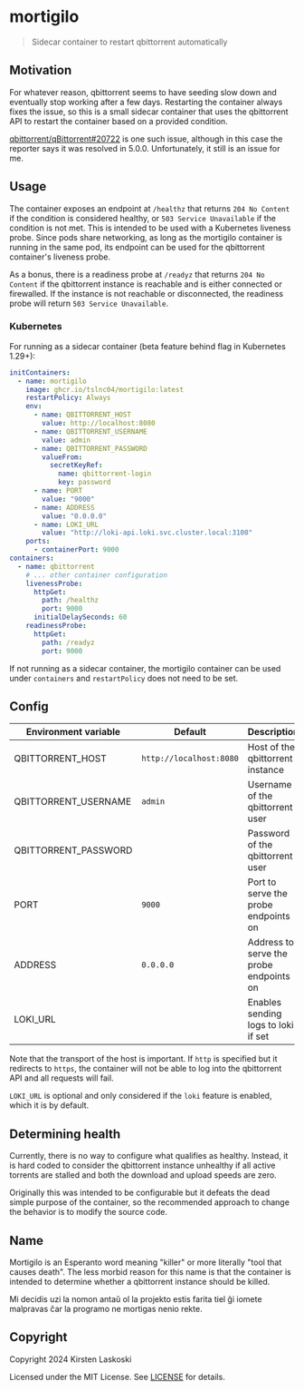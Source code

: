 # mortigilo

> Sidecar container to restart qbittorrent automatically

## Motivation

For whatever reason, qbittorrent seems to have seeding slow down and eventually stop working after a few days. Restarting the container always fixes the issue, so this is a small sidecar container that uses the qbittorrent API to restart the container based on a provided condition.

[qbittorrent/qBittorrent#20722] is one such issue, although in this case the reporter says it was resolved in 5.0.0. Unfortunately, it still is an issue for me.

[qbittorrent/qBittorrent#20722]: https://github.com/qbittorrent/qBittorrent/issues/20722

## Usage

The container exposes an endpoint at `/healthz` that returns `204 No Content` if the condition is considered healthy, or `503 Service Unavailable` if the condition is not met. This is intended to be used with a Kubernetes liveness probe. Since pods share networking, as long as the mortigilo container is running in the same pod, its endpoint can be used for the qbittorrent container's liveness probe.

As a bonus, there is a readiness probe at `/readyz` that returns `204 No Content` if the qbittorrent instance is reachable and is either connected or firewalled. If the instance is not reachable or disconnected, the readiness probe will return `503 Service Unavailable`.

### Kubernetes

For running as a sidecar container (beta feature behind flag in Kubernetes 1.29+):

```yaml
initContainers:
  - name: mortigilo
    image: ghcr.io/tslnc04/mortigilo:latest
    restartPolicy: Always
    env:
      - name: QBITTORRENT_HOST
        value: http://localhost:8080
      - name: QBITTORRENT_USERNAME
        value: admin
      - name: QBITTORRENT_PASSWORD
        valueFrom:
          secretKeyRef:
            name: qbittorrent-login
            key: password
      - name: PORT
        value: "9000"
      - name: ADDRESS
        value: "0.0.0.0"
      - name: LOKI_URL
        value: "http://loki-api.loki.svc.cluster.local:3100"
    ports:
      - containerPort: 9000
containers:
  - name: qbittorrent
    # ... other container configuration
    livenessProbe:
      httpGet:
        path: /healthz
        port: 9000
      initialDelaySeconds: 60
    readinessProbe:
      httpGet:
        path: /readyz
        port: 9000
```

If not running as a sidecar container, the mortigilo container can be used under `containers` and `restartPolicy` does not need to be set.

## Config

| Environment variable | Default                 | Description                             |
| -------------------- | ----------------------- | --------------------------------------- |
| QBITTORRENT_HOST     | `http://localhost:8080` | Host of the qbittorrent instance        |
| QBITTORRENT_USERNAME | `admin`                 | Username of the qbittorrent user        |
| QBITTORRENT_PASSWORD |                         | Password of the qbittorrent user        |
| PORT                 | `9000`                  | Port to serve the probe endpoints on    |
| ADDRESS              | `0.0.0.0`               | Address to serve the probe endpoints on |
| LOKI_URL             |                         | Enables sending logs to loki if set     |

Note that the transport of the host is important. If `http` is specified but it redirects to `https`, the container will not be able to log into the qbittorrent API and all requests will fail.

`LOKI_URL` is optional and only considered if the `loki` feature is enabled, which it is by default.

## Determining health

Currently, there is no way to configure what qualifies as healthy. Instead, it is hard coded to consider the qbittorrent instance unhealthy if all active torrents are stalled and both the download and upload speeds are zero.

Originally this was intended to be configurable but it defeats the dead simple purpose of the container, so the recommended approach to change the behavior is to modify the source code.

## Name

Mortigilo is an Esperanto word meaning "killer" or more literally "tool that causes death". The less morbid reason for this name is that the container is intended to determine whether a qbittorrent instance should be killed.

Mi decidis uzi la nomon antaŭ ol la projekto estis farita tiel ĝi iomete malpravas ĉar la programo ne mortigas nenio rekte.

## Copyright

Copyright 2024 Kirsten Laskoski

Licensed under the MIT License. See [LICENSE](./LICENSE) for details.
